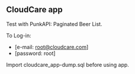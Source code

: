 ## CloudCare app

Test with PunkAPI: Paginated Beer List.

To Log-in:
- [e-mail: root@cloudcare.com]
- [password: root]

Import cloudcare_app-dump.sql before using app.
